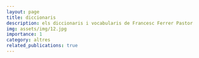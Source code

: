 ```yaml
---
layout: page
title: diccionaris
description: els diccionaris i vocabularis de Francesc Ferrer Pastor
img: assets/img/12.jpg
importance: 1
category: altres
related_publications: true
---
```

